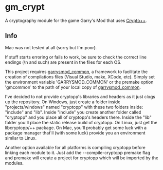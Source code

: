 # gm_crypt

A cryptography module for the game Garry's Mod that uses [Crypto++][1].

## Info

Mac was not tested at all (sorry but I'm poor).

If stuff starts erroring or fails to work, be sure to check the correct line endings (\n and such) are present in the files for each OS.

This project requires [garrysmod_common][2], a framework to facilitate the creation of compilations files (Visual Studio, make, XCode, etc). Simply set the environment variable 'GARRYSMOD_COMMON' or the premake option 'gmcommon' to the path of your local copy of [garrysmod_common][2].

I've decided to not provide cryptopp's libraries and headers as it just clogs up the repository. On Windows, just create a folder inside "projects/windows" named "cryptopp" with these two folders inside: "include" and "lib". Inside "include" you create another folder called "cryptopp" and you place all of cryptopp's headers there. Inside the "lib" folder you'll place the static release build of cryptopp. On Linux, just get the libcryptopp/++ package. On Mac, you'll probably get some luck with a package manager that'll (with some luck) provide you an environment similar to Linux.

Another option available for all platforms is compiling cryptopp before linking each module to it. Just add the --compile-cryptopp premake flag and premake will create a project for cryptopp which will be imported by the modules.


  [1]: http://www.cryptopp.com
  [2]: https://bitbucket.org/danielga/garrysmod_common